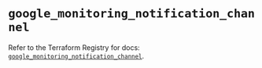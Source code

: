 # `google_monitoring_notification_channel`

Refer to the Terraform Registry for docs: [`google_monitoring_notification_channel`](https://registry.terraform.io/providers/hashicorp/google-beta/5.36.0/docs/resources/google_monitoring_notification_channel).
